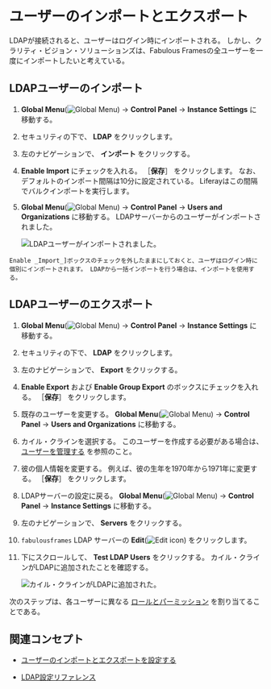 # ユーザーのインポートとエクスポート

LDAPが接続されると、ユーザーはログイン時にインポートされる。 しかし、クラリティ・ビジョン・ソリューションズは、Fabulous Framesの全ユーザーを一度にインポートしたいと考えている。

## LDAPユーザーのインポート

1. **Global Menu**(![Global Menu](../../images/icon-applications-menu.png)) &rarr; **Control Panel** &rarr; **Instance Settings** に移動する。

1. セキュリティの下で、 **LDAP** をクリックします。

1. 左のナビゲーションで、 **インポート** をクリックする。

1. **Enable Import** にチェックを入れる。 ［**保存**］ をクリックします。 なお、デフォルトのインポート間隔は10分に設定されている。 Liferayはこの間隔でバルクインポートを実行します。

1. **Global Menu**(![Global Menu](../../images/icon-applications-menu.png)) &rarr; **Control Panel** &rarr; **Users and Organizations** に移動する。 LDAPサーバーからのユーザーがインポートされました。

   ![LDAPユーザーがインポートされました。](./importing-and-exporting-users/images/01.png)

```{note}
Enable _Import_]ボックスのチェックを外したままにしておくと、ユーザはログイン時に個別にインポートされます。 LDAPから一括インポートを行う場合は、インポートを使用する。 
```

## LDAPユーザーのエクスポート

1. **Global Menu**(![Global Menu](../../images/icon-applications-menu.png)) &rarr; **Control Panel** &rarr; **Instance Settings** に移動する。

1. セキュリティの下で、 **LDAP** をクリックします。

1. 左のナビゲーションで、 **Export** をクリックする。

1. **Enable Export** および **Enable Group Export** のボックスにチェックを入れる。 ［**保存**］ をクリックします。

1. 既存のユーザーを変更する。 **Global Menu**(![Global Menu](../../images/icon-applications-menu.png)) &rarr; **Control Panel** &rarr; **Users and Organizations** に移動する。

1. カイル・クラインを選択する。 このユーザーを作成する必要がある場合は、 [ユーザーを管理する](https://learn.liferay.com/w/courses/liferay-administrator/users-accounts-organizations/managing-users#creating-users) を参照のこと。

1. 彼の個人情報を変更する。 例えば、彼の生年を1970年から1971年に変更する。 ［**保存**］ をクリックします。

1. LDAPサーバーの設定に戻る。 **Global Menu**(![Global Menu](../../images/icon-applications-menu.png)) &rarr; **Control Panel** &rarr; **Instance Settings** に移動する。

1. 左のナビゲーションで、 **Servers** をクリックする。

1. `fabulousframes` LDAP サーバーの **Edit**(![Edit icon](../../images/icon-edit.png)) をクリックします。

1. 下にスクロールして、 **Test LDAP Users** をクリックする。 カイル・クラインがLDAPに追加されたことを確認する。

   ![カイル・クラインがLDAPに追加された。](./importing-and-exporting-users/images/02.png)

次のステップは、各ユーザーに異なる [ロールとパーミッション](./setting-roles-and-permissions.md) を割り当てることである。

## 関連コンセプト

- [ユーザーのインポートとエクスポートを設定する](https://learn.liferay.com/ja/w/dxp/users-and-permissions/connecting-to-a-user-directory/configuring-user-import-and-export)

- [LDAP設定リファレンス](https://learn.liferay.com/ja/w/dxp/users-and-permissions/connecting-to-a-user-directory/ldap-configuration-reference)
